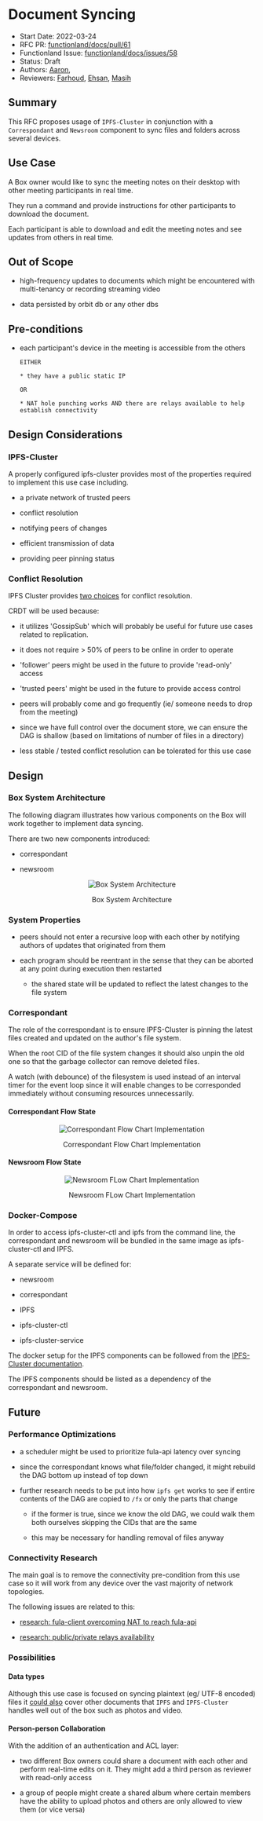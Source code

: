 # Document Syncing
- Start Date: 2022-03-24
- RFC PR: [functionland/docs/pull/61](https://github.com/functionland/docs/pull/61)
- Functionland Issue: [functionland/docs/issues/58](https://github.com/functionland/docs/issues/58)
- Status: Draft
- Authors: [Aaron](https://github.com/gitaaron),
- Reviewers: [Farhoud](https://github.com/farhoud), [Ehsan](https://github.com/ehsan6sha), [Masih](https://github.com/orgs/functionland/people/masih)

## Summary

This RFC proposes usage of `IPFS-Cluster` in conjunction with a `Correspondant` and `Newsroom` component to sync files and folders across several devices.

## Use Case

A Box owner would like to sync the meeting notes on their desktop with other meeting participants in real time.

They run a command and provide instructions for other participants to download the document.

Each participant is able to download and edit the meeting notes and see updates from others in real time.


## Out of Scope

* high-frequency updates to documents which might be encountered with multi-tenancy or recording streaming video

* data persisted by orbit db or any other dbs

## Pre-conditions
[pre-conditions]: #pre-conditions

* each participant's device in the meeting is accessible from the others

      EITHER

      * they have a public static IP 

      OR

      * NAT hole punching works AND there are relays available to help establish connectivity

## Design Considerations

### IPFS-Cluster

A properly configured ipfs-cluster provides most of the properties required to implement this use case including.

  * a private network of trusted peers

  * conflict resolution

  * notifying peers of changes

  * efficient transmission of data

  * providing peer pinning status

### Conflict Resolution

IPFS Cluster provides [two choices](https://cluster.ipfs.io/documentation/guides/consensus/) for conflict resolution.

CRDT will be used because:

  * it utilizes 'GossipSub' which will probably be useful for future use cases related to replication.

  * it does not require > 50% of peers to be online in order to operate

  * 'follower' peers might be used in the future to provide 'read-only' access

  * 'trusted peers' might be used in the future to provide access control

  * peers will probably come and go frequently (ie/ someone needs to drop from the meeting)

  * since we have full control over the document store, we can ensure the DAG is shallow (based on limitations of number of files in a directory)

  * less stable / tested conflict resolution can be tolerated for this use case

## Design
### Box System Architecture

The following diagram illustrates how  various components on the Box will work together to implement data syncing.

There are two new components introduced:

  * correspondant

  * newsroom

<p align="center">
  <img alt="Box System Architecture" src="https://raw.githubusercontent.com/functionland/docs/246391d247fb301351e483594037135d2b3e03d3/static/diagrams/BOX-data-sync-architecture.png"/>
  <p align="center">Box System Architecture</p>
</p>


### System Properties

  * peers should not enter a recursive loop with each other by notifying authors of updates that originated from them

  * each program should be reentrant in the sense that they can be aborted at any point during execution then restarted

     * the shared state will be updated to reflect the latest changes to the file system


### Correspondant

The role of the correspondant is to ensure IPFS-Cluster is pinning the latest files created and updated on the author's file system.

When the root CID of the file system changes it should also unpin the old one so that the garbage collector can remove deleted files.

A watch (with debounce) of the filesystem is used instead of an interval timer for the event loop since it will enable changes to be corresponded immediately without consuming resources unnecessarily.

#### Correspondant Flow State

<p align="center">
  <img alt="Correspondant Flow Chart Implementation" src="https://raw.githubusercontent.com/functionland/docs/246391d247fb301351e483594037135d2b3e03d3/static/diagrams/data-sync-correspondant.png"/>
  <p align="center">Correspondant Flow Chart Implementation</p>
</p>

#### Newsroom Flow State

<p align="center">
  <img alt="Newsroom FLow Chart Implementation" src="https://raw.githubusercontent.com/functionland/docs/246391d247fb301351e483594037135d2b3e03d3/static/diagrams/data-sync-newsroom.png"/>
  <p align="center">Newsroom FLow Chart Implementation</p>
</p>


### Docker-Compose

In order to access ipfs-cluster-ctl and ipfs from the command line, the correspondant and newsroom will be bundled in the same image as ipfs-cluster-ctl and IPFS.

A separate service will be defined for:

  * newsroom

  * correspondant

  * IPFS

  * ipfs-cluster-ctl

  * ipfs-cluster-service

The docker setup for the IPFS components can be followed from the  [IPFS-Cluster documentation](http://cluster.ipfs.io.ipns.localhost:8080/documentation/deployment/automations/#docker).

The IPFS components should be listed as a dependency of the correspondant and newsroom.

## Future 

### Performance Optimizations

* a scheduler might be used to prioritize fula-api latency over syncing

* since the correspondant knows what file/folder changed, it might rebuild the DAG bottom up instead of top down

* further research needs to be put into how `ipfs get` works to see if entire contents of the DAG are copied to `/fx` or only the parts that change

  * if the former is true, since we know the old DAG, we could walk them both ourselves skipping the CIDs that are the same

  * this may be necessary for handling removal of files anyway

### Connectivity Research

The main goal is to remove the connectivity pre-condition from this use case so it will work from any device over the vast majority of network topologies.

The following issues are related to this:

  * [research: fula-client overcoming NAT to reach fula-api](https://github.com/functionland/docs/issues/28)

  * [research: public/private relays availability](https://github.com/functionland/docs/issues/72)

### Possibilities
[future-possibilities]: #future-possibilities

#### Data types

Although this use case is focused on syncing plaintext (eg/ UTF-8 encoded) files it [could also](https://github.com/functionland/docs/issues/71) cover other documents that `IPFS` and `IPFS-Cluster` handles well out of the box such as photos and video.

#### Person-person Collaboration

With the addition of an authentication and ACL layer:
  * two different Box owners could share a document with each other and perform real-time edits on it.  They might add a third person as reviewer with read-only access

  * a group of people might create a shared album where certain members have the ability to upload photos and others are only allowed to view them (or vice versa)



